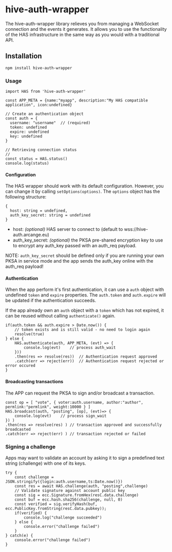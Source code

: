 # hive-auth-wrapper

The hive-auth-wrapper library relieves you from managing a WebSocket connection and the events it generates. It allows you to use the functionality of the HAS infrastructure in the same way as you would with a traditional API.

## Installation

```
npm install hive-auth-wrapper
```

### Usage

```
import HAS from 'hive-auth-wrapper'

const APP_META = {name:"myapp", description:"My HAS compatible application", icon:undefined}

// Create an authentication object
const auth = {
  username: "username"  // (required)
  token: undefined
  expire: undefined
  key: undefined
}

// Retrieving connection status
//
const status = HAS.status()
console.log(status)
```

#### Configuration

The HAS wrapper should work with its default configuration. However, you can change it by calling `setOptions(options)`. The `options` object has the following structure:

```
{
  host: string = undefined,
  auth_key_secret: string = undefined
}
```

* host: _(optional)_ HAS server to connect to (default to wss://hive-auth.arcange.eu)
* auth_key_secret: _(optional)_ the PKSA pre-shared encryption key to use to encrypt any auth_key passed with an auth_req payload.

NOTE: `auth_key_secret` should be defined only if you are running your own PKSA in service mode and the app sends the auth_key online with the auth_req payload!

#### Authentication

When the app perform it's first authentication, it can use a `auth` object with undefined `token` and `expire` properties.
The `auth.token` and `auth.expire` will be updated if the authentication succeeds.

If the app already own an `auth` object with a `token` which has not expired, it can be reused without calling `authenticate()` again.

```
if(auth.token && auth.expire > Date.now()) {
    // token exists and is still valid - no need to login again
    resolve(true)
} else {
    HAS.authenticate(auth, APP_META, (evt) => {
        console.log(evt)    // process auth_wait
    }))
    .then(res => resolve(res))  // Authentication request approved
    .catch(err => reject(err))  // Authentication request rejected or error occured
}
```

#### Broadcasting transactions

The APP can request the PKSA to sign and/or broadcast a transaction.

```
const op = [ "vote", { voter:auth.username, author:"author", permlink:"permlink", weight:10000 } ]
HAS.broadcast(auth, "posting", [op], (evt)=> {
    console.log(evt)    // process sign_wait
}) )
.then(res => resolve(res) ) // transaction approved and successfully broadcasted
.catch(err => reject(err) ) // transaction rejected or failed 
```

### Signing a challenge

Apps may want to validate an account by asking it to sign a predefined text string (challenge) with one of its keys.

```
try {
    const challenge = JSON.stringify({login:auth.username,ts:Date.now()})
    const res = await HAS.challenge(auth, "posting",challenge)
    // Validate signature against account public key
    const sig = ecc.Signature.fromHex(resC.data.challenge)
    const buf = ecc.hash.sha256(challenge, null, 0)
    const verified = sig.verifyHash(buf, ecc.PublicKey.fromString(resC.data.pubkey));
    if(verified) {
        console.log("challenge succeeded")
    } else {
        console.error("challenge failed")
    }
} catch(e) {
    console.error("challenge failed")
}
```